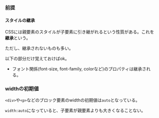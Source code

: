 ### 前提
#### スタイルの継承

CSSには親要素のスタイルが子要素に引き継がれるという性質がある。これを**継承**という。

ただし、継承されないものも多い。

以下の部分だけ覚えておけばok。
* フォント関係(font-size, font-family, colorなど)のプロパティは継承される。

### widthの初期値

`<div>`や`<p>`などのブロック要素のwidthの初期値は`auto`となっている。

`width:auto`になっていると、子要素が親要素よりも大きくなることない。


